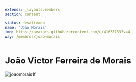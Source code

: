 ```yaml
---
extends: _layouts.members
section: content

status: desativado
name: "João Morais"
img: https://avatars.githubusercontent.com/u/41636783?v=4
way: /membros/joao-morais
---
```


# João Victor Ferreira de Morais

![joaomorais1f](https://avatars.githubusercontent.com/u/41636783?v=4)